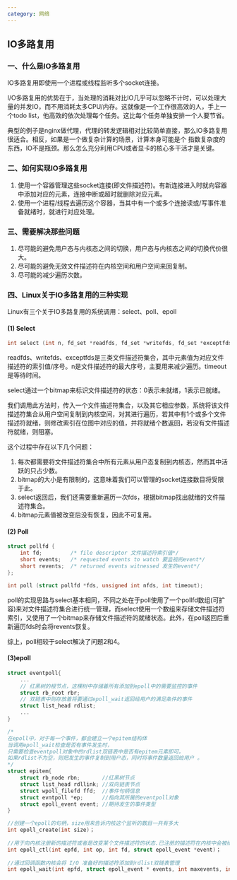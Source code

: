 ```yaml
---
category: 网络
---
```


## IO多路复用

### 一、什么是IO多路复用

IO多路复用即使用一个进程或线程监听多个socket连接。

I/O多路复用的优势在于，当处理的消耗对比IO几乎可以忽略不计时，可以处理大量的并发IO，而不用消耗太多CPU/内存。这就像是一个工作很高效的人，手上一个todo list，他高效的依次处理每个任务。这比每个任务单独安排一个人要节省。

典型的例子是nginx做代理，代理的转发逻辑相对比较简单直接，那么IO多路复用很适合。相反，如果是一个做复杂计算的场景，计算本身可能是个 指数复杂度的东西，IO不是瓶颈。那么怎么充分利用CPU或者显卡的核心多干活才是关键。

### 二、如何实现IO多路复用

1. 使用一个容器管理这些socket连接(即文件描述符)。有新连接进入时就向容器中添加对应的元素，连接中断或超时就删除对应元素。
2. 使用一个进程/线程去遍历这个容器，当其中有一个或多个连接读或/写事件准备就绪时，就进行对应处理。

### 三、需要解决那些问题

1. 尽可能的避免用户态与内核态之间的切换，用户态与内核态之间的切换代价很大。
2. 尽可能的避免无效文件描述符在内核空间和用户空间来回复制。
3. 尽可能的减少遍历次数。

### 四、Linux关于IO多路复用的三种实现

Linux有三个关于IO多路复用的系统调用：select、poll、epoll

#### (1) Select

```c
int select (int n, fd_set *readfds, fd_set *writefds, fd_set *exceptfds, struct timeval *timeout);
```

readfds、writefds、exceptfds是三类文件描述符集合，其中元素值为对应文件描述符的索引值/序号。n是文件描述符的最大序号，主要用来减少遍历。timeout是等待时间。

select通过一个bitmap来标识文件描述符的状态：0表示未就绪，1表示已就绪。

我们调用此方法时，传入一个文件描述符集合，以及其它相应参数，系统将该文件描述符集合从用户空间复制到内核空间，对其进行遍历，若其中有1个或多个文件描述符就绪，则修改索引在位图中对应的值，并将就绪个数返回，若没有文件描述符就绪，则阻塞。

这个过程中存在以下几个问题：

1. 每次都需要将文件描述符集合中所有元素从用户态复制到内核态，然而其中活跃的只占少数。
2. bitmap的大小是有限制的，这意味着我们可以管理的socket连接数目将受限于此。
3. select返回后，我们还需要重新遍历一次fds，根据bitmap找出就绪的文件描述符集合。
4. bitmap元素值被改变后没有恢复，因此不可复用。

#### (2) Poll

```c
struct pollfd {
    int fd; 		/* file descriptor 文件描述符索引值*/
    short events;   /* requested events to watch 要监视的event*/
    short revents;  /* returned events witnessed 发生的event*/
};

int poll (struct pollfd *fds, unsigned int nfds, int timeout);
```

poll的实现思路与select基本相同，不同之处在于poll使用了一个pollfd数组(可扩容)来对文件描述符集合进行统一管理，而select使用一个数组来存储文件描述符索引，又使用了一个bitmap来存储文件描述符的就绪状态。此外，在poll返回后重新遍历fds时会将revents恢复。

综上，poll相较于select解决了问题2和4。

#### (3)epoll

```c
struct eventpoll{
	...
    // 红黑树的根节点，这棵树中存储着所有添加到epoll中的需要监控的事件
    struct rb_root rbr;
    // 双链表中则存放着将要通过epoll_wait返回给用户的满足条件的事件
    struct list_head rdlist;
    ...
}

/*
在epoll中，对于每一个事件，都会建立一个epitem结构体
当调用epoll_wait检查是否有事件发生时，
只需要检查eventpoll对象中的rdlist双链表中是否有epitem元素即可。
如果rdlist不为空，则把发生的事件复制到用户态，同时将事件数量返回给用户 。
*/
struct epitem{
    struct rb_node rbn;       //红黑树节点
    struct list_head rdllink; //双向链表节点
    struct wpoll_filefd ffd;  //事件句柄信息
    struct evntpoll *ep;	  //指向其所属的eventpoll对象
    struct epoll_event event; //期待发生的事件类型   
}

//创建一个epoll的句柄，size用来告诉内核这个监听的数目一共有多大
int epoll_create(int size)；
    
//用于向内核注册新的描述符或者是改变某个文件描述符的状态.已注册的描述符在内核中会被维护在一棵红黑树上
int epoll_ctl(int epfd, int op, int fd, struct epoll_event *event)；
    
//通过回调函数内核会将 I/O 准备好的描述符添加到rdlist双链表管理
int epoll_wait(int epfd, struct epoll_event * events, int maxevents, int timeout);
```









